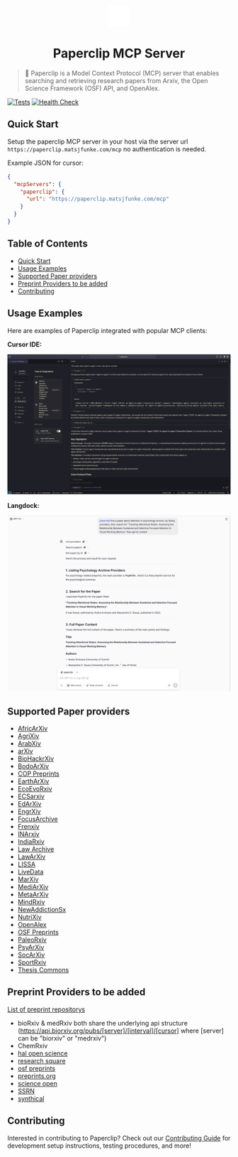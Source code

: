 <div align="center">
  <img src="assets/paperclip.svg" alt="Paperclip Logo" width="48" height="48">
  
  # Paperclip MCP Server
</div>

> 📎 Paperclip is a Model Context Protocol (MCP) server that enables searching and retrieving research papers from Arxiv, the Open Science Framework (OSF) API, and OpenAlex.

[![Tests](https://github.com/matsjfunke/paperclip/actions/workflows/tests.yml/badge.svg?branch=main)](https://github.com/matsjfunke/paperclip/actions/workflows/tests.yml)
[![Health Check](https://github.com/matsjfunke/paperclip/actions/workflows/ping-server.yml/badge.svg)](https://github.com/matsjfunke/paperclip/actions/workflows/ping-server.yml)

## Quick Start

Setup the paperclip MCP server in your host via the server url `https://paperclip.matsjfunke.com/mcp` no authentication is needed.

Example JSON for cursor:

```json
{
  "mcpServers": {
    "paperclip": {
      "url": "https://paperclip.matsjfunke.com/mcp"
    }
  }
}
```

## Table of Contents

- [Quick Start](#quick-start)
- [Usage Examples](#usage-examples)
- [Supported Paper providers](#supported-paper-providers)
- [Preprint Providers to be added](#preprint-providers-to-be-added)
- [Contributing](#contributing)

## Usage Examples

Here are examples of Paperclip integrated with popular MCP clients:

**Cursor IDE:**

![Paperclip integration with Cursor](assets/cursor-usage.png)

**Langdock:**

![Paperclip integration with Langdock](assets/langdock-usage.png)

## Supported Paper providers

- [AfricArXiv](https://africarxiv.org)
- [AgriXiv](https://agrirxiv.org)
- [ArabXiv](https://arabixiv.org)
- [arXiv](https://arxiv.org)
- [BioHackrXiv](http://guide.biohackrxiv.org/about.html)
- [BodoArXiv](https://bodoarxiv.wordpress.com)
- [COP Preprints](https://www.collegeofphlebology.com)
- [EarthArXiv](https://eartharxiv.org)
- [EcoEvoRxiv](https://www.ecoevorxiv.com)
- [ECSarxiv](https://ecsarxiv.org)
- [EdArXiv](https://edarxiv.org)
- [EngrXiv](https://engrxiv.org)
- [FocusArchive](https://osf.io/preprints/focusarchive)
- [Frenxiv](https://frenxiv.org)
- [INArxiv](https://rinarxiv.lipi.go.id)
- [IndiaRxiv](https://osf.io/preprints/indiarxiv)
- [Law Archive](https://library.law.yale.edu/research/law-archive)
- [LawArXiv](https://osf.io/preprints/lawarxiv)
- [LISSA](https://osf.io/preprints/lissa)
- [LiveData](https://osf.io/preprints/livedata)
- [MarXiv](https://osf.io/preprints/marxiv)
- [MediArXiv](https://mediarxiv.com)
- [MetaArXiv](https://osf.io/preprints/metaarxiv)
- [MindRxiv](https://osf.io/preprints/mindrxiv)
- [NewAddictionSx](https://osf.io/preprints/newaddictionsx)
- [NutriXiv](https://niblunc.org)
- [OpenAlex](https://openalex.org)
- [OSF Preprints](https://osf.io/preprints/osf)
- [PaleoRxiv](https://osf.io/preprints/paleorxiv)
- [PsyArXiv](https://psyarxiv.com)
- [SocArXiv](https://socopen.org/welcome)
- [SportRxiv](http://sportrxiv.org)
- [Thesis Commons](https://osf.io/preprints/thesiscommons)

## Preprint Providers to be added

[List of preprint repositorys](https://en.wikipedia.org/wiki/List_of_preprint_repositories)

- bioRxiv & medRxiv both share the underlying api structure (https://api.biorxiv.org/pubs/[server]/[interval]/[cursor] where [server] can be "biorxiv" or "medrxiv")
- ChemRxiv
- [hal open science](https://hal.science/?lang=en)
- [research square](https://www.researchsquare.com/)
- [osf preprints](https://osf.io/preprints)
- [preprints.org](https://preprints.org)
- [science open](https://www.scienceopen.com/)
- [SSRN](https://www.ssrn.com/index.cfm/en/the-lancet/)
- [synthical](https://synthical.com/feed/new)

## Contributing

Interested in contributing to Paperclip? Check out our [Contributing Guide](CONTRIBUTING.md) for development setup instructions, testing procedures, and more!
